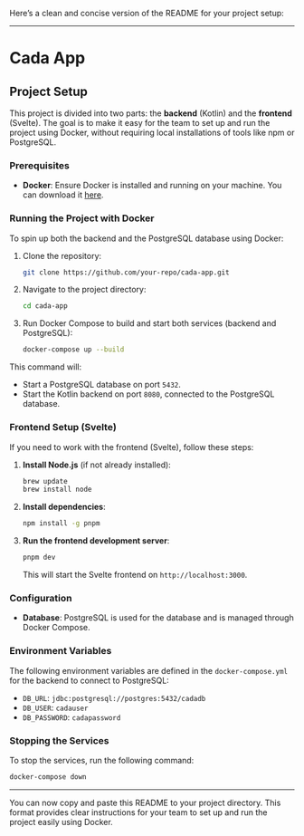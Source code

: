 Here’s a clean and concise version of the README for your project setup:

---

# Cada App

## Project Setup

This project is divided into two parts: the **backend** (Kotlin) and the **frontend** (Svelte). The goal is to make it easy for the team to set up and run the project using Docker, without requiring local installations of tools like npm or PostgreSQL.

### Prerequisites

- **Docker**: Ensure Docker is installed and running on your machine. You can download it [here](https://docs.docker.com/get-docker/).

### Running the Project with Docker

To spin up both the backend and the PostgreSQL database using Docker:

1. Clone the repository:
   ```bash
   git clone https://github.com/your-repo/cada-app.git
   ```

2. Navigate to the project directory:
   ```bash
   cd cada-app
   ```

3. Run Docker Compose to build and start both services (backend and PostgreSQL):
   ```bash
   docker-compose up --build
   ```

This command will:
- Start a PostgreSQL database on port `5432`.
- Start the Kotlin backend on port `8080`, connected to the PostgreSQL database.

### Frontend Setup (Svelte)

If you need to work with the frontend (Svelte), follow these steps:

1. **Install Node.js** (if not already installed):
   ```bash
   brew update
   brew install node
   ```

2. **Install dependencies**:
   ```bash
   npm install -g pnpm
   ```

3. **Run the frontend development server**:
   ```bash
   pnpm dev
   ```

   This will start the Svelte frontend on `http://localhost:3000`.

### Configuration
- **Database**: PostgreSQL is used for the database and is managed through Docker Compose.

### Environment Variables

The following environment variables are defined in the `docker-compose.yml` for the backend to connect to PostgreSQL:

- `DB_URL`: `jdbc:postgresql://postgres:5432/cadadb`
- `DB_USER`: `cadauser`
- `DB_PASSWORD`: `cadapassword`

### Stopping the Services

To stop the services, run the following command:

```bash
docker-compose down
```

---

You can now copy and paste this README to your project directory. This format provides clear instructions for your team to set up and run the project easily using Docker.